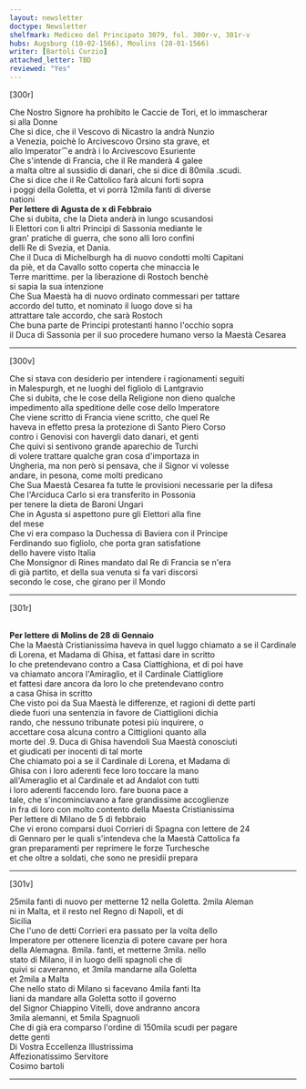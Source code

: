 ```yaml
---
layout: newsletter
doctype: Newsletter
shelfmark: Mediceo del Principato 3079, fol. 300r-v, 301r-v
hubs: Augsburg (10-02-1566), Moulins (28-01-1566)
writer: [Bartoli Curzio]
attached_letter: TBD
reviewed: "Yes"
---
```


[300r]  
  
  
Che Nostro Signore ha prohibito le Caccie de Tori, et lo immascherar  
si alla Donne  
Che si dice, che il Vescovo di Nicastro la andrà Nunzio  
a Venezia, poichè lo Arcivescovo Orsino sta grave, et  
allo Imperator⁀e andrà i lo Arcivescovo Esuriente  
Che s'intende di Francia, che il Re manderà 4 galee  
a malta oltre al sussidio di danari, che si dice di 80mila .scudi.  
Che si dice che il Re Cattolico farà alcuni forti sopra  
i poggi della Goletta, et vi porrà 12mila fanti di diverse  
nationi  
<strong>Per lettere di Agusta de x di Febbraio</strong>  
Che si dubita, che la Dieta anderà in lungo scusandosi  
li Elettori con li altri Principi di Sassonia mediante le  
gran' pratiche di guerra, che sono alli loro confini  
delli Re di Svezia, et Dania.  
Che il Duca di Michelburgh ha di nuovo condotti molti Capitani  
da piè, et da Cavallo sotto coperta che minaccia le  
Terre marittime. per la liberazione di Rostoch benchè  
si sapia la sua intenzione  
Che Sua Maestà ha di nuovo ordinato commessari per tattare  
accordo del tutto, et nominato il luogo dove si ha  
attrattare tale accordo, che sarà Rostoch  
Che buna parte de Principi protestanti hanno l'occhio sopra  
il Duca di Sassonia per il suo procedere humano verso la Maestà Cesarea  
  
---  

[300v]  
  
  
Che si stava con desiderio per intendere i ragionamenti seguiti  
in Malespurgh, et ne luoghi del figliolo di Lantgravio  
Che si dubita, che le cose della Religione non dieno qualche  
impedimento alla speditione delle cose dello Imperatore  
Che viene scritto di Francia viene scritto, che quel Re  
haveva in effetto presa la protezione di Santo Piero Corso  
contro i Genovisi con havergli dato danari, et genti  
Che quivi si sentivono grande aparechio de Turchi  
di volere trattare qualche gran cosa d'importaza in  
Ungheria, ma non però si pensava, che il Signor vi volesse  
andare, in pesona, come molti predicano  
Che Sua Maestà Cesarea fa tutte le provisioni necessarie per la difesa  
Che l'Arciduca Carlo si era transferito in Possonia  
per tenere la dieta de Baroni Ungari  
Che in Agusta si aspettono pure gli Elettori alla fine  
del mese  
Che vi era compaso la Duchessa di Baviera con il Principe  
Ferdinando suo figliolo, che porta gran satisfatione  
dello havere visto Italia  
Che Monsignor di Rines mandato dal Re di Francia se n'era  
di già partito, et della sua venuta si fa vari discorsi  
secondo le cose, che girano per il Mondo  
  
---  

[301r]  
  
  
<br/><strong>Per lettere di Molins de 28 di Gennaio</strong>  
Che la Maestà Cristianissima haveva in quel luggo chiamato a se il Cardinale  
di Lorena, et Madama di Ghisa, et fattasi dare in scritto  
lo che pretendevano contro a Casa Ciattighiona, et di poi have  
va chiamato ancora l'Amiraglio, et il Cardinale Ciattigliore  
et fattesi dare ancora da loro lo che pretendevano contro  
a casa Ghisa in scritto  
Che visto poi da Sua Maestà le differenze, et ragioni di dette parti  
diede fuori una sentenzia in favore de Ciattiglioni dichia  
rando, che nessuno tribunate potesi più inquirere, o  
accettare cosa alcuna contro a Cittiglioni quanto alla  
morte del .9. Duca di Ghisa havendoli Sua Maestà conosciuti  
et giudicati per inocenti di tal morte  
Che chiamato poi a se il Cardinale di Lorena, et Madama di  
Ghisa con i loro aderenti fece loro toccare la mano  
all'Ameraglio et al Cardinale et ad Andalot con tutti  
i loro aderenti faccendo loro. fare buona pace a  
tale, che s'incominciavano a fare grandissime accoglienze  
in fra di loro con molto contento della Maesta Cristianissima  
Per lettere di Milano de 5 di febbraio  
Che vi erono comparsi duoi Corrieri di Spagna con lettere de 24  
di Gennaro per le quali s'intendeva che la Maestà Cattolica fa  
gran preparamenti per reprimere le forze Turchesche  
et che oltre a soldati, che sono ne presidii prepara  
  
---  

[301v]  
  
  
25mila fanti di nuovo per metterne 12 nella Goletta. 2mila Aleman  
ni in Malta, et il resto nel Regno di Napoli, et di  
Sicilia  
Che l'uno de detti Corrieri era passato per la volta dello  
Imperatore per ottenere licenzia di potere cavare per hora  
della Alemagna. 8mila. fanti, et metterne 3mila. nello  
stato di Milano, il in luogo delli spagnoli che di  
quivi si caveranno, et 3mila mandarne alla Goletta  
et 2mila a Malta  
Che nello stato di Milano si facevano 4mila fanti Ita  
liani da mandare alla Goletta sotto il governo  
del Signor Chiappino Vitelli, dove andranno ancora  
3mila alemanni, et 5mila Spagnuoli  
Che di già era comparso l'ordine di 150mila scudi per pagare  
dette genti  
Di Vostra Eccellenza Illustrissima  
Affezionatissimo Servitore  
Cosimo bartoli  
  
---  

